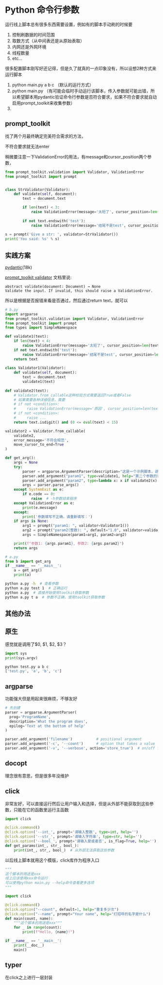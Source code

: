 # Python 命令行参数

运行线上脚本总有很多东西需要设置，例如有的脚本手动刷的时候要
1. 控制刷数据的时间范围
2. 取数方式（从中间表还是从原始表取）
3. 内网还是外网环境
4. 线程数量
5. etc...

很多配置脚本刚写好还记得，但是久了就真的一点印象没有，所以设想2种方式来运行脚本

1. python main.py a b c （默认的运行方式）
2. python main.py （有可能会临时手动运行该脚本，传入参数就可能出错，所以希望脚本用pydantic验证命令行参数是否符合要求，如果不符合要求就自动启用prompt_toolkit来收集参数）
3. 

## prompt_toolkit

找了两个月最终确定完美符合需求的方法，

不符合要求就无法enter

稍微要注意一下ValidationError的用法，有message和cursor_position两个参数，


```python
from prompt_toolkit.validation import Validator, ValidationError
from prompt_toolkit import prompt


class StrValidator(Validator):
    def validate(self, document):
        text = document.text

        if len(text) < 3:
            raise ValidationError(message='太短了', cursor_position=len(text))
        
        if not text.endswith('test'):
            raise ValidationError(message='结尾不是test', cursor_position=len(text))
            
s = prompt('Give a str: ', validator=StrValidator())
print('You said: %s' % s)
```

## 实践方案

[pydantic](https://github.com/pydantic/pydantic)(18k)

[prompt_toolkit validator](https://python-prompt-toolkit.readthedocs.io/en/stable/pages/reference.html#prompt_toolkit.validation.Validator)
文档里说:

```
abstract validate(document: Document) → None
Validate the input. If invalid, this should raise a ValidationError.
```
所以是根据是否报错来看是否通过，然后通过return text，就可以


```python
# b.py
import argparse
from prompt_toolkit.validation import Validator, ValidationError
from prompt_toolkit import prompt
from types import SimpleNamespace

def validate1(text):
    if len(text) < 4:
        raise ValidationError(message='太短了', cursor_position=len(text))
    if not text.endswith('test'):
        raise ValidationError(message='结尾不是test', cursor_position=len(text))
    return text
     
class Validator1(Validator):
    def validate(self, document):
        text = document.text
        validate1(text)
        
def validate2(text):
    # Validator.from_callable这种校验方式需要返回True或者False
    # 如果需要各种详细信息，需要
    # if not <condition>:
    #     raise ValidationError(message='原因', cursor_position=len(text))
    # if not <condition>:
    #     raise ...
    return text.isdigit() and (0 <= eval(text) < 15)

validator2 = Validator.from_callable(
    validate2,
    error_message='不符合规范',
    move_cursor_to_end=True
)

def get_arg():
    args = None
    try:
        parser = argparse.ArgumentParser(description="这是一个示例脚本，说明如何使用argparse处理命令行参数。")
        parser.add_argument("param1", type=validate1, help="第二个参数的说明")
        parser.add_argument("param2", type=lambda x: x if validate2(x) else 1/0, help="第一个参数的说明")  # 不常用
        args = parser.parse_args()
    except SystemExit as e:
        if e.code == 0:
            raise  # -h参数结束程序
    except ValidationError as e:
        print(e.message)
    except:
        print('参数填写不正确，请重新填写：')
    if args is None:
        arg1 = prompt("param1: ", validator=Validator1())
        arg2 = prompt("param2(整数): ", default="1.0", validator=validator2)
        args = SimpleNamespace(param1=arg1, param2=arg2)

    print(f"参数1: {args.param1}, 参数2: {args.param2}")
    return args
```

```python
# a.py
from b import get_arg
if __name__ == '__main__':
    a = get_arg()
    print(a)
```

```bash
python a.py -h  # 查看参数
python a.py test 1  # 正确运行
python a.py  # 直接开始使用toolkit获取参数
python a.py t a  # 参数不正确，使用toolkit获取参数
```

## 其他办法

## 原生
感觉就是调用了$0, $1, $2, $3？

```python
import sys
print(sys.argv)
```

```bash
python test.py a b c
['test.py', 'a', 'b', 'c']
```

## argparse

功能强大但是用起来很麻烦，不够友好

```python
# 先创建
parser = argparse.ArgumentParser(
  prog='ProgramName',
  description='What the program does',
  epilog='Text at the bottom of help'
)

parser.add_argument('filename')           # positional argument
parser.add_argument('-c', '--count')      # option that takes a value
parser.add_argument('-v', '--verbose', action='store_true')  # on/off flag
```

## docopt
理念很有意思，但是很多年没维护

## click
非常友好，可以直接运行然后让用户输入和选择，但是从外部不能获取到这些参数，只能在它的函数里运行主函数

```python
import click

@click.command()
@click.option('--int_', prompt='请输入整数', type=int, help='')
@click.option('--str_', prompt='请输入字符串', type=str, help='')
@click.option('--bool_', prompt='请输入是或者否', is_flag=True, help='')
def get_params(int_, str_, bool_):
    print(int_, str_, bool_)  # 从外部无法获取这些参数

```

以后线上脚本就用这个模版，click库作为程序入口

```python
"""
这个脚本的用途是xxx
线上应该使用xxx命令运行
可以使用python main.py --help命令查看更多选项
"""

import click

@click.command()
@click.option("--count", default=1, help="重复多少次")
@click.option("--name", prompt="Your name", help="打招呼的名字是什么")
def main(count, name):
    """这个脚本的用途是xxx"""
    for _ in range(count):
        print(f"Hello, {name}!")

if __name__ == '__main__':
    print(__doc__)
    main()
```

## typer

在click之上进行一层封装





